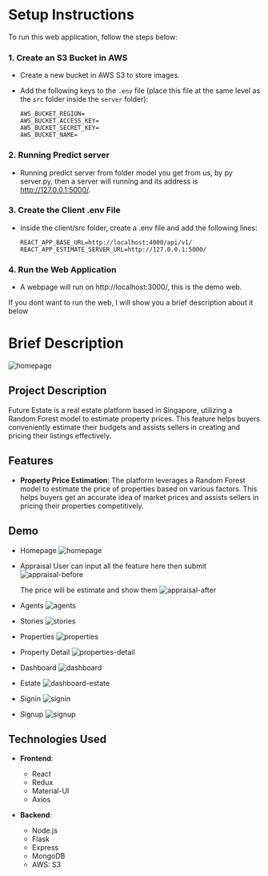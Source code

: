 # Setup Instructions

To run this web application, follow the steps below:

### 1. Create an S3 Bucket in AWS
- Create a new bucket in AWS S3 to store images.
- Add the following keys to the `.env` file (place this file at the same level as the `src` folder inside the `server` folder):

  ```env
  AWS_BUCKET_REGION=
  AWS_BUCKET_ACCESS_KEY=
  AWS_BUCKET_SECRET_KEY=
  AWS_BUCKET_NAME=

### 2. Running Predict server
- Running predict server from folder model you get from us, by py server.py, then a server will running and its address is http://127.0.0.1:5000/.

### 3. Create the Client .env File
- Inside the client/src folder, create a .env file and add the following lines:
  
  ```env
  REACT_APP_BASE_URL=http://localhost:4000/api/v1/
  REACT_APP_ESTIMATE_SERVER_URL=http://127.0.0.1:5000/

### 4. Run the Web Application
- A webpage will run on http://localhost:3000/, this is the demo web.

If you dont want to run the web, I will show you a brief description about it below

# Brief Description
![homepage](https://github.com/user-attachments/assets/49a136c1-6d5e-42a6-80c2-9e529952b15e)

## Project Description

Future Estate is a real estate platform based in Singapore, utilizing a Random Forest model to estimate property prices. This feature helps buyers conveniently estimate their budgets and assists sellers in creating and pricing their listings effectively.

## Features

- **Property Price Estimation**: The platform leverages a Random Forest model to estimate the price of properties based on various factors. This helps buyers get an accurate idea of market prices and assists sellers in pricing their properties competitively.

## Demo

  - Homepage
    ![homepage](https://github.com/user-attachments/assets/15ec62fe-beb7-4c8b-a2d2-a6064e56d2cd)

  - Appraisal
    User can input all the feature here then submit
    ![appraisal-before](https://github.com/user-attachments/assets/70e4357b-dba1-46c5-af1e-28fa32c71796)

    The price will be estimate and show them
    ![appraisal-after](https://github.com/user-attachments/assets/930d06f1-6d6c-4dfb-b326-ec83ab0ab056)

  - Agents
    ![agents](https://github.com/user-attachments/assets/5610f582-29c0-4e42-8c8c-bd6b598e876f)

  - Stories
    ![stories](https://github.com/user-attachments/assets/e5dd5300-9e87-4151-bc17-9ac85f4e3f0b)

  - Properties
    ![properties](https://github.com/user-attachments/assets/d59cc696-3130-4d1a-bf34-617376f7ab27)

  - Property Detail
    ![properties-detail](https://github.com/user-attachments/assets/b22ba3f3-6ad6-4e52-bc2f-27dc57eb3899)

  - Dashboard
    ![dashboard](https://github.com/user-attachments/assets/1068b0ef-3931-41c4-a2d1-72aab6081c8c)

  - Estate
    ![dashboard-estate](https://github.com/user-attachments/assets/ceeadef6-7961-4a20-95df-dd4ef0591196)
  
  - Signin
    ![signin](https://github.com/user-attachments/assets/6c084268-b64e-4143-8ffa-3378437593bc)

  - Signup
    ![signup](https://github.com/user-attachments/assets/0c11b32f-8640-4904-beae-27ff9ff25e06)

## Technologies Used

- **Frontend**: 
  - React
  - Redux
  - Material-UI
  - Axios

- **Backend**:
  - Node.js
  - Flask
  - Express
  - MongoDB
  - AWS: S3
 

